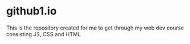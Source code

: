 # github1.io

This is the repository created for me to get through my web dev course consisting JS, CSS and HTML 
